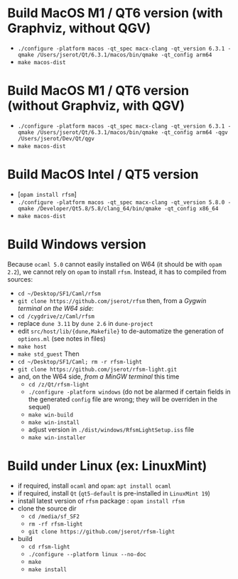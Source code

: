 # Build MacOS M1 / QT6 version (with Graphviz, without QGV)

- `./configure -platform macos -qt_spec macx-clang -qt_version 6.3.1 -qmake /Users/jserot/Qt/6.3.1/macos/bin/qmake -qt_config arm64`
- `make macos-dist`

# Build MacOS M1 / QT6 version (without Graphviz, with QGV)

- `./configure -platform macos -qt_spec macx-clang -qt_version 6.3.1 -qmake /Users/jserot/Qt/6.3.1/macos/bin/qmake -qt_config arm64 -qgv /Users/jserot/Dev/Qt/qgv`
- `make macos-dist`

# Build MacOS Intel / QT5 version

- [`opam install rfsm`]
- `./configure -platform macos -qt_spec macx-clang -qt_version 5.8.0 -qmake /Developer/Qt5.8/5.8/clang_64/bin/qmake -qt_config x86_64`
- `make macos-dist`

# Build Windows version

Because `ocaml 5.0` cannot easily installed on W64 (it should be with `opam 2.2`), we cannot rely on
`opam` to install `rfsm`. Instead, it has to compiled from sources:
- `cd ~/Desktop/SF1/Caml/rfsm`
- `git clone https://github.com/jserot/rfsm`
then, from a *Gygwin terminal on the W64 side*:
- `cd /cygdrive/z/Caml/rfsm`
- replace `dune 3.11` by `dune 2.6` in `dune-project`
- edit `src/host/lib/{dune,Makefile}` to de-automatize the generation of `options.ml` (see notes in files)
- `make host` 
- `make std_guest` 
Then
- `cd ~/Desktop/SF1/Caml; rm -r rfsm-light`
- `git clone https://github.com/jserot/rfsm-light.git`
- and, on the W64 side, *from a MinGW terminal* this time
  - `cd /z/Qt/rfsm-light`
  - `./configure -platform windows` (do not be alarmed if certain fields in the generated `config`
    file are wrong; they will be overriden in the sequel)
  - `make win-build`
  - `make win-install`
  - adjust version in `./dist/windows/RfsmLightSetup.iss` file
  - `make win-installer`

# Build under Linux (ex: LinuxMint)

- if required, install `ocaml` and `opam`: `apt install ocaml`
- if required, install `Qt` (`qt5-default` is pre-installed in `LinuxMint 19`)
- install latest version of `rfsm` package : `opam install rfsm`
- clone the source dir
  - `cd /media/sf_SF2`
  - `rm -rf rfsm-light`
  - `git clone https://github.com/jserot/rfsm-light`
- build 
  - `cd rfsm-light`
  - `./configure --platform linux --no-doc`
  - `make`
  - `make install`
